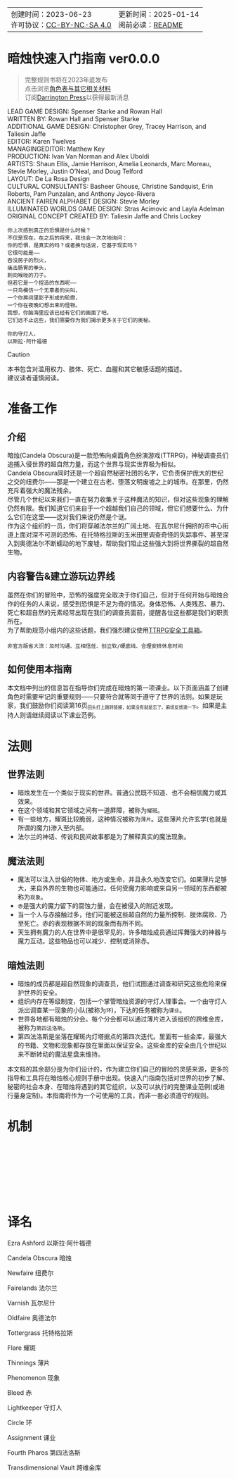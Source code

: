 <html>
    <table style="margin-left: auto; margin-right: auto;">
        <tr>
            <td>
                <!--左侧内容-->
                创建时间：2023-06-23<br/>
                许可协议：<a href="https://creativecommons.org/licenses/by-nc-sa/4.0/deed.zh-hans" target="_blank">CC-BY-NC-SA 4.0</a>
            </td>
            <td>
                <!--右侧内容-->
                更新时间：2025-01-14<br/>
                阅前必读：<a href="https://github.com/errrr-er/alll/tree/main" target="_blank">README</a>
            </td>
        </tr>
    </table>
</html>

# 暗烛快速入门指南 ver0.0.0

> 完整规则书将在2023年底发布<br/>
> 点击浏览[角色表与其它相关材料](https://darringtonpress.com/candela/)<br/>
> 订阅[Darrington Press](https://darringtonpress.com/newsletter/)以获得最新消息

LEAD GAME DESIGN: Spenser Starke and Rowan Hall<br/>
WRITTEN BY: Rowan Hall and Spenser Starke<br/>
ADDITIONAL GAME DESIGN: Christopher Grey, Tracey Harrison, and Taliesin Jaffe<br/>
EDITOR: Karen Twelves<br/>
MANAGINGEDITOR: Matthew Key<br/>
PRODUCTION: Ivan Van Norman and Alex Uboldi<br/>
ARTISTS: Shaun Ellis, Jamie Harrison, Amelia Leonards, Marc Moreau, Stevie Morley, Justin O’Neal, and Doug Telford<br/>
LAYOUT: De La Rosa Design<br/>
CULTURAL CONSULTANTS: Basheer Ghouse, Christine Sandquist, Erin Roberts, Pam Punzalan, and Anthony Joyce-Rivera<br/>
ANCIENT FAIREN ALPHABET DESIGN: Stevie Morley<br/>
ILLUMINATED WORLDS GAME DESIGN: Stras Acimovic and Layla Adelman<br/>
ORIGINAL CONCEPT CREATED BY: Taliesin Jaffe and Chris Lockey

```
你上次感到真正的恐惧是什么时候？
不仅是现在，在之后的将来，我也会一次次地询问：
你的恐惧，是真实的吗？或者换句话说，它基于现实吗？
它很可能是——
吞没房子的烈火，
痛击肠胃的拳头，
刺向喉咙的刀子。
但若它是一个捏造的东西呢——
一只鸟模仿一个无辜者的尖叫，
一个你房间里影子形成的轮廓，
一个你在夜晚幻想出来的怪物。
我想，你脑海里应该已经有它们的画面了吧。
它们远不止这些，我们需要你为我们揭示更多关于它们的奥秘。

你的守灯人，
以斯拉·阿什福德
```

> [!CAUTION]
> 本书包含对滥用权力、肢体、死亡、血腥和其它敏感话题的描述。<br/>
> 建议读者谨慎阅读。

# 准备工作

## 介绍
暗烛(Candela Obscura)是一款恐怖向桌面角色扮演游戏(TTRPG)，神秘调查员们追捕入侵世界的超自然力量，而这个世界与现实世界极为相似。<br/>
Candela Obscura同时还是一个超自然秘密社团的名字，它负责保护庞大的世纪之交的纽费尔——那是一个建立在古老、堕落文明废墟之上的城市。在那里，仍然充斥着强大的魔法残余。<br/>
尽管几个世纪以来我们一直在努力收集关于这种魔法的知识，但对这些现象的理解仍然有限。我们知道它们来自于一个超越我们自己的领域，但它们想要什么、为什么它们在这里——这对我们来说仍然是个谜。<br/>
作为这个组织的一员，你们将穿越法尔兰的广阔土地、在瓦尔尼什拥挤的市中心街道上面对深不可测的恐怖、在托特格拉斯的玉米田里调查奇怪的失踪事件、甚至深入到奥德法尔不断蠕动的地下废墟，帮助我们阻止这些强大到将世界撕裂的超自然生物。

## 内容警告&建立游玩边界线
虽然在你们的冒险中，恐怖的强度完全取决于你们自己，但对于任何开始与暗烛合作的任务的人来说，感受到恐惧是不足为奇的情况。身体恐怖、人类残忍、暴力、死亡和超自然的元素经常出现在我们的调查员面前，提醒各位这些都是我们的职责所在。<br/>
为了帮助规范小组内的这些话题，我们强烈建议使用[TTRPG安全工具箱](https://bit.ly/ttrpgsafetytoolkit)。<br/><br/>
`非官方版省大流：及时沟通、互相信任、创立软/硬底线、合理安排休息时间`

## 如何使用本指南
本文档中列出的信息旨在指导你们完成在暗烛的第一项课业。以下页面涵盖了创建角色时需要牢记的重要规则——只要符合就等同于遵守了世界的法则。如果是玩家，我们鼓励你们阅读第16页<sub>`回头打上跳转链接，如果没有就是忘了，麻烦反馈滴一下`</sub>。如果是主持人则请继续阅读以下课业范例。

# 法则

## 世界法则
- 暗烛发生在一个类似于现实的世界。普通公民既不知道、也不会相信魔力或其效果。
- 在这个领域和其它领域之间有一道屏障，被称为`耀斑`。
- 有一些地方，耀斑比较脆弱，这种情况被称为`薄片`。这些薄片允许玄学(也就是所谓的魔力)渗入至内部。
- 法尔兰的神话、传说和民间故事都是为了解释真实的魔法现象。

## 魔法法则
- 魔法可以注入世俗的物体、地方或生命，并且永久地改变它们。如果薄片足够大，来自外界的生物也可能通过。任何受魔力影响或来自另一领域的东西都被称为`现象`。
- `赤`是强大的魔力留下的腐蚀力量，会在被侵入的附近发现。
- 当一个人与赤接触过多，他们可能被这些超自然的力量所控制、肢体腐败、乃至死亡。赤的表现根据不同的现象而有所不同。
- 天生拥有魔力的人在世界中是很罕见的，许多暗烛成员通过挥舞强大的神器与魔力互动。这些物品也可以减少、控制或消除赤。

## 暗烛法则
- 暗烛的成员都是超自然现象的调查员，他们试图通过调查和研究这些危险来保护世界的安全。
- 组织内存在等级制度，包括一个掌管暗烛资源的守灯人理事会。一个由守灯人派出调查某一现象的小队(被称为`环`)，下达的任务被称为`课业`。
- 世界各地都有暗烛的分会。每个分会都可以通过薄片进入该组织的跨维金库，被称为`第四法洛斯`。
- 第四法洛斯是坐落在耀斑内灯塔据点的第四次迭代。里面有一些金库，最强大的书籍、文物和现象都存放在里面以保证安全。这些金库的安全由几个世纪以来不断转动的魔法星盘来维持。

本文档的其余部分是为你们设计的，作为建立你们自己的冒险的灵感来源，更多的指导和工具将在暗烛核心规则手册中出现。快速入门指南包括对世界的初步了解、秘密的社会本身、在暗烛将遇到的其它组织，以及可以执行的完整课业范例(或进行量身定制)。本指南将作为一个可使用的工具，而非一套必须遵守的规则。

# 机制


<br/>
<br/>
<br/>
<br/>
<br/>
<br/>
<br/>




# 译名
Ezra Ashford 以斯拉·阿什福德

Candela Obscura 暗烛

Newfaire 纽费尔

Fairelands 法尔兰

Varnish 瓦尔尼什

Oldfaire 奥德法尔

Tottergrass 托特格拉斯

Flare 耀斑

Thinnings 薄片

Phenomenon 现象

Bleed 赤

Lightkeeper 守灯人

Circle 环

Assignment 课业

Fourth Pharos 第四法洛斯

Transdimensional Vault 跨维金库